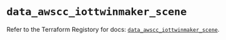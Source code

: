 # `data_awscc_iottwinmaker_scene`

Refer to the Terraform Registory for docs: [`data_awscc_iottwinmaker_scene`](https://registry.terraform.io/providers/hashicorp/awscc/0.70.0/docs/data-sources/iottwinmaker_scene).
